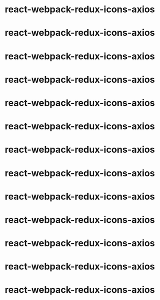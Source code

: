 # react-webpack-redux-icons-axios
# react-webpack-redux-icons-axios
# react-webpack-redux-icons-axios
# react-webpack-redux-icons-axios
# react-webpack-redux-icons-axios
# react-webpack-redux-icons-axios
# react-webpack-redux-icons-axios
# react-webpack-redux-icons-axios
# react-webpack-redux-icons-axios
# react-webpack-redux-icons-axios
# react-webpack-redux-icons-axios
# react-webpack-redux-icons-axios
# react-webpack-redux-icons-axios
